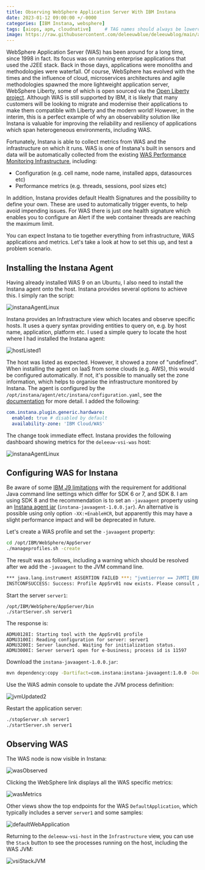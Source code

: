 ```yaml
---
title: Observing WebSphere Application Server With IBM Instana
date: 2023-01-12 09:00:00 +/-0000
categories: [IBM Instana, websphere]
tags: [aiops, apm, cloudnative]     # TAG names should always be lowercase
image: https://raw.githubusercontent.com/deleeuwblue/deleeuwblog/main/assets/img/2023-1-18-Observing-WebSphere-Application-Server-With-IBM-Instana/instanaWAS.png
---
```

WebSphere Application Server (WAS) has been around for a long time, since 1998 in fact.  Its focus was on running enterprise applications that used the J2EE stack.  Back in those days, applications were monoliths and methodologies were waterfall.  Of course, WebSphere has evolved with the times and the influence of cloud, microservices architectures and agile methodologies spawned the more lightweight application server, WebSphere Liberty, some of which is open sourced via the [Open Liberty project](https://openliberty.io/).  Although WAS is still supported by IBM, it is likely that many customers will be looking to migrate and modernise their applications to make them compatible with Liberty and the modern world!  However, in the interim, this is a perfect example of why an observability solution like Instana is valuable for improving the reliability and resiliency of applications which span heterogeneous environments, including WAS.

Fortunately, Instana is able to collect metrics from WAS and the infrastructure on which it runs.  WAS is one of Instana's built in sensors and data will be automatically collected from the existing [WAS Performance Monitoring Infrastructure](https://www.ibm.com/docs/en/was/9.0.5?topic=health-performance-monitoring-infrastructure-pmi), including:

* Configuration (e.g. cell name, node name, installed apps, datasources etc)
* Performance metrics (e.g. threads, sessions, pool sizes etc)

In addition, Instana provides default Health Signatures and the possibility to define your own.  These are used to automatically trigger events, to help avoid impending issues.  For WAS there is just one health signature which enables you to configure an Alert if the web container threads are reaching the maximum limit.

You can expect Instana to tie together everything from infrastructure, WAS applications and metrics.  Let's take a look at how to set this up, and test a problem scenario.  

## Installing the Instana Agent

Having already installed WAS 9 on an Ubuntu, I also need to install the Instana agent onto the host.  Instana provides several options to achieve this.  I simply ran the script:

![instanaAgentLinux](/assets/img/2023-1-18-Observing-WebSphere-Application-Server-With-IBM-Instana/instanaAgentLinux.png)

Instana provides an Infrastracture view which locates and observe specific hosts.  It uses a query syntax providing entities to query on, e.g. by host name, application, platform etc.  I used a simple query to locate the host where I had installed the Instana agent:

![hostListed1](/assets/img/2023-1-18-Observing-WebSphere-Application-Server-With-IBM-Instana/hostListed1.png)

The host was listed as expected.  However, it showed a zone of "undefined".  When installing the agent on IaaS from some clouds (e.g. AWS), this would be configured automatically.  If not, it's possible to manually set the zone information, which helps to organise the infrastructure monitored by Instana.  The agent is configured by the `/opt/instana/agent/etc/instana/configuration.yaml`, see the [documentation](https://www.ibm.com/docs/en/instana-observability/current?topic=agent-host-configuration#custom-zones) for more detail.  I added the following:

```yaml
com.instana.plugin.generic.hardware:
  enabled: true # disabled by default
  availability-zone: 'IBM Cloud/WAS'
```

The change took immediate effect.  Instana provides the following dashboard showing metrics for the `deleeuw-vsi-was` host:

![instanaAgentLinux](/assets/img/2023-1-18-Observing-WebSphere-Application-Server-With-IBM-Instana/vsiDashboard.png)

## Configuring WAS for Instana

Be aware of some [IBM J9 limitations](https://www.ibm.com/docs/en/instana-observability/current?topic=technologies-monitoring-java-virtual-machine#ibm-j9-limitations) with the requirement for additional Java command line settings which differ for SDK 6 or 7, and SDK 8.  I am using SDK 8 and the recommendation is to set an `-javaagent` property using an [Instana agent jar](https://github.com/instana/instana-javaagent) (`instana-javaagent-1.0.0.jar`).  An alternative is possible using only option `-XX:+EnableHCR`, but apparently this may have a slight performance impact and will be deprecated in future.

Let's create a WAS profile and set the `-javaagent` property:

```sh
cd /opt/IBM/WebSphere/AppServer
./manageprofiles.sh -create
```

The result was as follows, including a warning which should be resolved after we add the `-javaagent` to the JVM command line.

```sh
*** java.lang.instrument ASSERTION FAILED ***: "jvmtierror == JVMTI_ERROR_NOT_AVAILABLE" at JPLISAgent.c line: 1009
INSTCONFSUCCESS: Success: Profile AppSrv01 now exists. Please consult /opt/IBM/WebSphere/AppServer/profiles/AppSrv01/logs/AboutThisProfile.txt for more information about this profile.
```

Start the server `server1`:

```
/opt/IBM/WebSphere/AppServer/bin
./startServer.sh server1
```

The response is:

```
ADMU0128I: Starting tool with the AppSrv01 profile
ADMU3100I: Reading configuration for server: server1
ADMU3200I: Server launched. Waiting for initialization status.
ADMU3000I: Server server1 open for e-business; process id is 11597
```

Download the `instana-javaagent-1.0.0.jar`:

```sh
mvn dependency:copy -Dartifact=com.instana:instana-javaagent:1.0.0 -DoutputDirectory=/instana
```

Use the WAS admin console to update the JVM process definition:

![jvmUpdated2](/assets/img/2023-1-18-Observing-WebSphere-Application-Server-With-IBM-Instana/jvmUpdated2.png)

Restart the application server:

```sh
./stopServer.sh server1
./startServer.sh server1
```

## Observing WAS

The WAS node is now visible in Instana:

![wasObserved](/assets/img/2023-1-18-Observing-WebSphere-Application-Server-With-IBM-Instana/wasObserved.png)

Clicking the WebSphere link displays all the WAS specific metrics:

![wasMetrics](/assets/img/2023-1-18-Observing-WebSphere-Application-Server-With-IBM-Instana/wasMetrics.png)

Other views show the top endpoints for the WAS `DefaultApplication`, which typically includes a server `server1` and some samples:

![defaultWebApplication](/assets/img/2023-1-18-Observing-WebSphere-Application-Server-With-IBM-Instana/defaultWebApplication.png)

Returning to the `deleeuw-vsi-host` in the `Infrastructure` view, you can use the `Stack` button to see the processes running on the host, including the WAS JVM:

![vsiStackJVM](/assets/img/2023-1-18-Observing-WebSphere-Application-Server-With-IBM-Instana/vsiStackJVM.png)